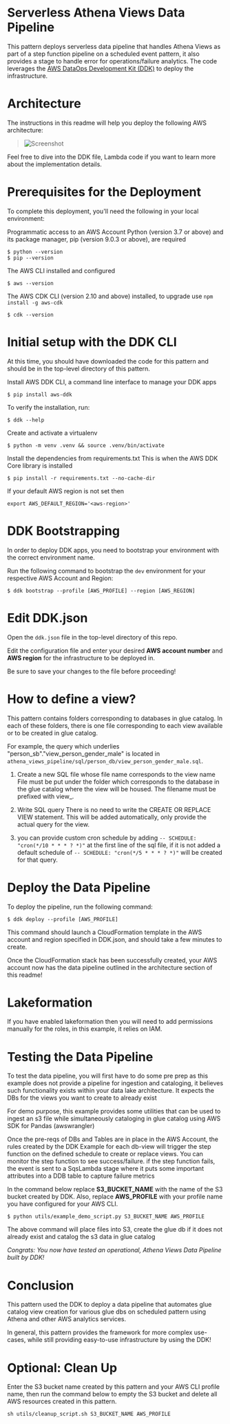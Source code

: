 # Serverless Athena Views Data Pipeline

This pattern deploys serverless data pipeline that handles Athena Views as part of a step function pipeline on a scheduled event pattern, it also provides a stage to handle error for operations/failure analytics. The code leverages the [AWS DataOps Development Kit (DDK)](https://awslabs.github.io/aws-ddk/) to deploy the infrastructure.
# Architecture
The instructions in this readme will help you deploy the following AWS architecture:

>![Screenshot](./docs/arch.png)

Feel free to dive into the DDK file, Lambda code if you want to learn more about the implementation details.

# Prerequisites for the Deployment

To complete this deployment, you'll need the following in your local environment:

Programmatic access to an AWS Account
Python (version 3.7 or above) and its package manager, pip (version 9.0.3 or above), are required

```
$ python --version
$ pip --version
```

The AWS CLI installed and configured

```
$ aws --version
```

The AWS CDK CLI (version 2.10 and above) installed, to upgrade use `npm install -g aws-cdk`

```
$ cdk --version
```

# Initial setup with the DDK CLI

At this time, you should have downloaded the code for this pattern and should be in the top-level directory of this pattern.

Install AWS DDK CLI, a command line interface to manage your DDK apps

```
$ pip install aws-ddk
```

To verify the installation, run:

```
$ ddk --help
```

Create and activate a virtualenv

```
$ python -m venv .venv && source .venv/bin/activate
```

Install the dependencies from requirements.txt
This is when the AWS DDK Core library is installed

```
$ pip install -r requirements.txt --no-cache-dir
```

If your default AWS region is not set then

```
export AWS_DEFAULT_REGION='<aws-region>'
```

# DDK Bootstrapping

In order to deploy DDK apps, you need to bootstrap your environment with the correct environment name.

Run the following command to bootstrap the `dev` environment for your respective AWS Account and Region:

```
$ ddk bootstrap --profile [AWS_PROFILE] --region [AWS_REGION]
```

# Edit DDK.json

Open the `ddk.json` file in the top-level directory of this repo. 

Edit the configuration file and enter your desired **AWS account number** and **AWS region** for the infrastructure to be deployed in.

Be sure to save your changes to the file before proceeding!

# How to define a view?

This pattern contains folders corresponding to databases in glue catalog. In each of these folders, there is one file corresponding to each view available or to be created in glue catalog.

For example, the query which underlies "person_sb"."view_person_gender_male" is located in `athena_views_pipeline/sql/person_db/view_person_gender_male.sql`.

1. Create a new SQL file whose file name corresponds to the view name
File must be put under the folder which corresponds to the database in the glue catalog where the view will be housed. The filename must be prefixed with view_.

2. Write SQL query
There is no need to write the CREATE OR REPLACE VIEW statement. This will be added automatically, only provide the actual query for the view.

3. you can provide custom cron schedule by adding ```-- SCHEDULE: "cron(*/10 * * * ? *)"``` at the first line of the sql file, if it is not added a default schedule of ```-- SCHEDULE: "cron(*/5 * * * ? *)"``` will be created for that query.

# Deploy the Data Pipeline

To deploy the pipeline, run the following command:

```
$ ddk deploy --profile [AWS_PROFILE]
```

This command should launch a CloudFormation template in the AWS account and region specified in DDK.json, and should take a few minutes to create.

Once the CloudFormation stack has been successfully created, your AWS account now has the data pipeline outlined in the architecture section of this readme! 

# Lakeformation 

If you have enabled lakeformation then you will need to add permissions manually for the roles, in this example, it relies on IAM.
# Testing the Data Pipeline

To test the data pipeline, you will first have to do some pre prep as this example does not provide a pipeline for ingestion and cataloging, it believes such functionality exists within your data lake architecture. It expects the DBs for the views you want to create to already exist

For demo purpose, this example provides some utilities that can be used to ingest an s3 file while simultaneously cataloging in glue catalog using AWS SDK for Pandas (awswrangler)

Once the pre-reqs of DBs and Tables are in place in the AWS Account, the rules created by the DDK Example for each db-view will trigger the step function on the defined schedule to create or replace views. You can monitor the step function to see success/failure. if the step function fails, the event is sent to a SqsLambda stage where it puts some important attributes into a DDB table to capture failure metrics

In the command below replace **S3_BUCKET_NAME** with the name of the S3 bucket created by DDK. 
Also, replace **AWS_PROFILE** with your profile name you have configured for your AWS CLI.

```
$ python utils/example_demo_script.py S3_BUCKET_NAME AWS_PROFILE
```

The above command will place files into S3, create the glue db if it does not already exist and catalog the s3 data in glue catalog

*Congrats: You now have tested an operational, Athena Views Data Pipeline built by DDK!*

# Conclusion

This pattern used the DDK to deploy a data pipeline that automates glue catalog view creation for various glue dbs on scheduled pattern using Athena and other AWS analytics services.

In general, this pattern provides the framework for more complex use-cases, while still providing easy-to-use infrastructure by using the DDK!

# Optional: Clean Up 

Enter the S3 bucket name created by this pattern and your AWS CLI profile name, then run the command below to empty the S3 bucket and delete all AWS resources created in this pattern.

```
sh utils/cleanup_script.sh S3_BUCKET_NAME AWS_PROFILE
```
